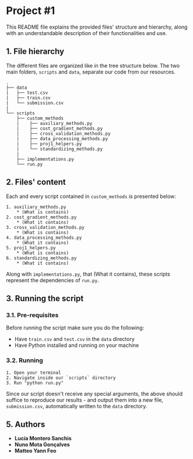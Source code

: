 # Project #1

This README file explains the provided files' structure and hierarchy, along with an understandable description of their functionalities and use.

## 1. File hierarchy

The different files are organized like in the tree structure below. The two main folders, `scripts` and `data`, separate our code from our resources.

```
.
├── data
|   ├── test.csv
|   ├── train.csv
|   └── submission.csv
|
└── scripts
    ├── custom_methods
    |    ├── auxiliary_methods.py
    |    ├── cost_gradient_methods.py
    |    ├── cross_validation_methods.py
    |    ├── data_processing_methods.py
    |    ├── proj1_helpers.py
    |    └── standardizing_methods.py
    |
    ├── implementations.py
    └── run.py
```

## 2. Files' content

Each and every script contained in `custom_methods` is presented below:

    1. auxiliary_methods.py
        * (What is contains)
    2. cost_gradient_methods.py
        * (What it contains)
    3. cross_validation_methods.py
        * (What is contains)
    4. data_processing_methods.py
        * (What it contains)
    5. proj1_helpers.py
        * (What is contains)
    6. standardizing_methods.py
        * (What it contains)

Along with `implementations.py`, that (What it contains), these scripts represent the dependencies of `run.py`.

## 3. Running the script

### 3.1. Pre-requisites

Before running the script make sure you do the following:

* Have `train.csv` and `test.csv` in the `data` directory
* Have Python installed and running on your machine

### 3.2. Running

    1. Open your terminal
    2. Navigate inside our `scripts` directory
    3. Run "python run.py"

Since our script doesn't receive any special arguments, the above should suffice to reproduce our results - and output them into a new file, `submission.csv`, automatically written to the `data` directory.

## 5. Authors

* **Lucía Montero Sanchis**
* **Nuno Mota Gonçalves**
* **Matteo Yann Feo**
